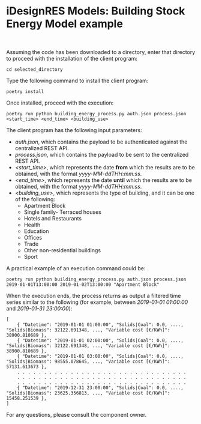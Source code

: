 # iDesignRES Models: Building Stock Energy Model example

&nbsp;

Assuming the code has been downloaded to a directory, enter that directory to proceed with the installation of the client program:
```
cd selected_directory
```

Type the following command to install the client program:
```
poetry install
```

Once installed, proceed with the execution:
```
poetry run python building_energy_process.py auth.json process.json <start_time> <end_time> <building_use>
```

The client program has the following input parameters:

- *auth.json*, which contains the payload to be authenticated against the centralized REST API.
- *process.json*, which contains the payload to be sent to the centralized REST API.
- *<start_time>*, which represents the date **from** which the results are to be obtained, with the format *yyyy-MM-ddTHH:mm:ss*.
- *<end_time>*, which represents the date **until** which the results are to be obtained, with the format *yyyy-MM-ddTHH:mm:ss*.
- *<building_use>*, which represents the type of building, and it can be one of the following:
	+ Apartment Block
	+ Single family- Terraced houses
	+ Hotels and Restaurants
	+ Health
	+ Education
	+ Offices
	+ Trade
	+ Other non-residential buildings
	+ Sport

A practical example of an execution command could be:
```
poetry run python building_energy_process.py auth.json process.json 2019-01-01T13:00:00 2019-01-02T13:00:00 "Apartment Block"
```

When the execution ends, the process returns as output a filtered time series similar to the following (for example, between *2019-01-01 01:00:00* and *2019-01-31 23:00:00*):
```
[
    { "Datetime": "2019-01-01 01:00:00", "Solids|Coal": 0.0, ...., "Solids|Biomass": 32122.691348, ..., "Variable cost [€/KWh]": 38900.810689 },
    { "Datetime": "2019-01-01 02:00:00", "Solids|Coal": 0.0, ...., "Solids|Biomass": 32122.691348, ..., "Variable cost [€/KWh]": 38900.810689 },
    { "Datetime": "2019-01-01 03:00:00", "Solids|Coal": 0.0, ...., "Solids|Biomass": 98555.078645, ..., "Variable cost [€/KWh]": 57131.613673 },
    . . . . . . . . . . . . . . . . . . . . . . . . . . . . . . . .
    . . . . . . . . . . . . . . . . . . . . . . . . . . . . . . . .
    . . . . . . . . . . . . . . . . . . . . . . . . . . . . . . . .
    { "Datetime": "2019-12-31 23:00:00", "Solids|Coal": 0.0, ...., "Solids|Biomass": 23625.356813, ..., "Variable cost [€/KWh]": 15458.251539 },
]
```

For any questions, please consult the component owner.